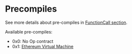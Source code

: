 # Precompiles

See more details about pre-compiles in [FunctionCall section](../../FunctionCall.md#pre-compiled-contracts).

Available pre-compiles:
 - 0x0: No Op contract
 - 0x1: [Ethereum Virtual Machine](./EVM.md)

